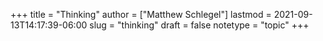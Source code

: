 +++
title = "Thinking"
author = ["Matthew Schlegel"]
lastmod = 2021-09-13T14:17:39-06:00
slug = "thinking"
draft = false
notetype = "topic"
+++
